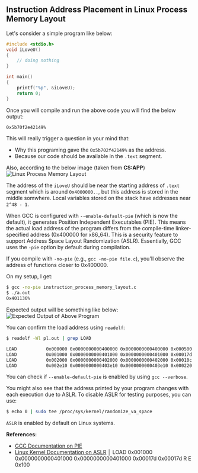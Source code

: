 ## Instruction Address Placement in Linux Process Memory Layout

Let's consider a simple program like below:
```c
#include <stdio.h>
void iLoveU()
{
    // doing nothing
}

int main()
{
    printf("%p", &iLoveU);
    return 0;
}
```

Once you will compile and run the above code you will find the below output:
```bash
0x5b70f2e42149%
```

This will really trigger a question in your mind that:
* Why this programing gave the `0x5b702f42149%` as the address.
* Because our code should be available in the `.text` segment.

Also, according to the below image (taken from **CS:APP**)
![Linux Process Memory Layout](./images/linux-process-memory-layout.png)

The address of the `iLoveU` should be near the starting address of `.text` segment which is around `0x4000000..`, but this address is stored in the middle somwhere.
Local variables stored on the stack have addresses near `2^48 - 1`.


When GCC is configured with `--enable-default-pie` (which is now the default), it generates Position Independent Executables (PIE). This means the actual load address of the program differs from the compile-time linker-specified address (0x400000 for x86_64). This is a security feature to support Address Space Layout Randomization (ASLR). Essentially, GCC uses the `-pie` option by default during compilation.

If you compile with `-no-pie` (e.g., `gcc -no-pie file.c`), you'll observe the address of functions closer to 0x400000. 

On my setup, I get:

```bash
$ gcc -no-pie instruction_process_memory_layout.c
$ ./a.out 
0x401136%
```

Expected output will be something like below:
![Expected Output of Above Program](./images/process-memory-layout-with-no-pie.png)

You can confirm the load address using `readelf`:

```bash
$ readelf -Wl pl.out | grep LOAD

LOAD           0x000000 0x0000000000400000 0x0000000000400000 0x000500 0x000500 R   0x1000
LOAD           0x001000 0x0000000000401000 0x0000000000401000 0x00017d 0x00017d R E 0x1000
LOAD           0x002000 0x0000000000402000 0x0000000000402000 0x00010c 0x00010c R   0x1000
LOAD           0x002e10 0x0000000000403e10 0x0000000000403e10 0x000220 0x000228 RW  0x1000
```

You can check if `--enable-default-pie` is enabled by using `gcc --verbose`.

You might also see that the address printed by your program changes with each execution due to ASLR. To disable ASLR for testing purposes, you can use:

```bash
$ echo 0 | sudo tee /proc/sys/kernel/randomize_va_space
```

`ASLR` is enabled by default on Linux systems.

**References:**
- [GCC Documentation on PIE](https://gcc.gnu.org/onlinedocs/gcc-11.2.0/gcc/Code-Gen-Options.html#index-fPIE)
- [Linux Kernel Documentation on ASLR](https://www.kernel.org/doc/html/latest/admin-guide/sysctl/kernel.html#randomize-va-space)
                                                                                               │  LOAD           0x001000 0x0000000000401000 0x0000000000401000 0x00017d 0x00017d R E 0x100
